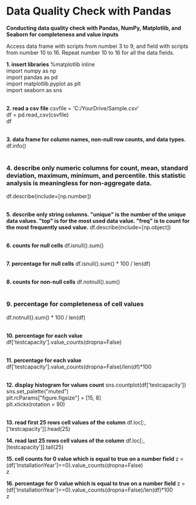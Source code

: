 # Data Quality Check with Pandas
**Conducting data quality check with Pandas, NumPy, Matplotlib, and Seaborn for completeness and value inputs**

Access data frame with scripts from number 3 to 9, and field with scripts from number 10 to 16. Repeat number 10 to 16 for all the data fields.  

**1. insert libraries**
%matplotlib inline<br />
import numpy as np<br />
import pandas as pd<br />
import matplotlib.pyplot as plt<br />
import seaborn as sns<br /><br />

**2. read a csv file**
csvfile = 'C:/YourDrive/Sample.csv'<br />
df = pd.read_csv(csvfile)<br />
df<br /><br />

**3. data frame for column names, non-null row counts, and data types.**
df.info()<br /><br />

### 4. describe only numeric columns for count, mean, standard deviation, maximum, minimum, and percentile. this statistic analysis is meaningless for non-aggregate data. 
df.describe(include=[np.number])<br /><br />

**5. describe only string columns. "unique" is the number of the unique data values. "top" is for the most used data value. "freq" is to count for the most frequently used value.** 
df.describe(include=[np.object])<br /><br />

**6. counts for null cells**
df.isnull().sum()<br /><br />

**7. percentage for null cells**
df.isnull().sum() * 100 / len(df)<br /><br />

**8. counts for non-null cells**
df.notnull().sum()<br /><br />

### 9. percentage for completeness of cell values
df.notnull().sum() * 100 / len(df)<br /><br />

**10. percentage for each value**
df['testcapacity'].value_counts(dropna=False)<br /><br />

**11. percentage for each value**
df['testcapacity'].value_counts(dropna=False)/len(df)*100<br /><br />

**12. display histogram for values count**
sns.countplot(df['testcapacity'])<br />
sns.set_palette("muted")<br />
plt.rcParams["figure.figsize"] = [15, 8]<br />
plt.xticks(rotation = 90)<br /><br />

**13. read first 25 rows cell values of the column**
df.loc[:,['testcapacity']].head(25)<br />

**14. read last 25 rows cell values of the column**
df.loc[:,[testcapacity']].tail(25)<br />

**15. cell counts for 0 value which is equal to true on a number field**
z = (df['InstallationYear']==0).value_counts(dropna=False)<br />
z<br />

**16. percentage for 0 value which is equal to true on a number field**
z = (df['InstallationYear']==0).value_counts(dropna=False)/len(df)*100<br />
z<br />
